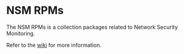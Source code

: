 NSM RPMs
========

The NSM RPMs is a collection packages related to Network Security
Monitoring.

Refer to the
[wiki](https://github.com/jasonish/nsm-rpms/wiki/NSM-RPMs) for more
information.
